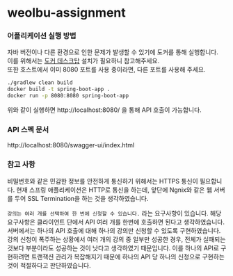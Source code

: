 # weolbu-assignment
### 어플리케이션 실행 방법
자바 버전이나 다른 환경으로 인한 문제가 발생할 수 있기에 도커를 통해 실행합니다.   
이를 위해서는 [도커 데스크탑](https://www.docker.com/products/docker-desktop/) 설치가 필요하니 참고해주세요.   
또한 호스트에서 이미 8080 포트를 사용 중이라면, 다른 포트를 사용해 주세요.

```sh
./gradlew clean build
docker build -t spring-boot-app .
docker run -p 8080:8080 spring-boot-app
```
위와 같이 실행하면 http://localhost:8080/ 을 통해 API 호출이 가능합니다.

### API 스펙 문서
http://localhost:8080/swagger-ui/index.html

### 참고 사항
비밀번호와 같은 민감한 정보를 안전하게 통신하기 위해서는 HTTPS 통신이 필요합니다.
현재 스프링 애플리케이션은 HTTP로 통신을 하는데, 앞단에 Ngnix와 같은 웹 서버를 두어 SSL Termination을 하는 것을 생각하였습니다.

`강의는 여러 개를 선택하여 한 번에 신청할 수 있습니다.` 라는 요구사항이 있습니다.
해당 요구사항은 클라이언트 단에서 API 여러 개를 한번에 호출하면 된다고 생각하였습니다. 서버에서는 하나의 API 호출에 대해 하나의 강의만 신청할 수 있도록 구현하였습니다.
강의 신청이 폭주하는 상황에서 여러 개의 강의 중 일부만 성공한 경우, 전체가 실패되는 것보다 부분이라도 성공하는 것이 낫다고 생각하였기 때문입니다.
이를 하나의 API로 구현하려면 트랜잭션 관리가 복잡해지기 때문에 하나의 API 당 하나의 신청으로 구현하는 것이 적절하다고 판단하였습니다.
